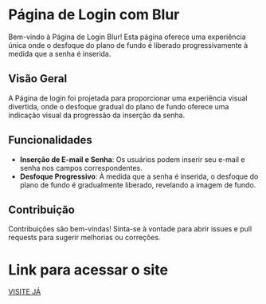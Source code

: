 # Página de Login com Blur

Bem-vindo à Página de Login Blur!
Esta página oferece uma experiência única onde o desfoque do plano de fundo é liberado progressivamente à medida que a senha é inserida.

## Visão Geral

A Página de login foi projetada para proporcionar uma experiência visual divertida, onde o desfoque gradual do plano de fundo oferece uma indicação visual da progressão da inserção da senha.

## Funcionalidades

- **Inserção de E-mail e Senha**: Os usuários podem inserir seu e-mail e senha nos campos correspondentes.
- **Desfoque Progressivo**: À medida que a senha é inserida, o desfoque do plano de fundo é gradualmente liberado, revelando a imagem de fundo.


## Contribuição

Contribuições são bem-vindas! Sinta-se à vontade para abrir issues e pull requests para sugerir melhorias ou correções.

# Link para acessar o site 

[VISITE JÁ](https://hellyanlopes.github.io/senhaMagica/)
